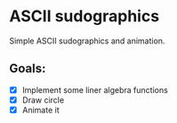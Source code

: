 # ASCII sudographics

Simple ASCII sudographics and animation.


## Goals:

- [x] Implement some liner algebra functions
- [x] Draw circle
- [x] Animate it
